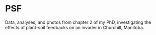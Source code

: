 # PSF
Data, analyses, and photos from chapter 2 of my PhD, investigating the effects of plant-soil feedbacks on an invader in Churchill, Manitoba.
